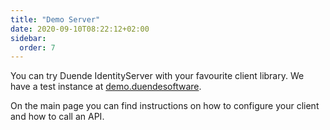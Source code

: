 ```yaml
---
title: "Demo Server"
date: 2020-09-10T08:22:12+02:00
sidebar:
  order: 7
---
```


You can try Duende IdentityServer with your favourite client library.
We have a test instance at [demo.duendesoftware](https://demo.duendesoftware.com).

On the main page you can find instructions on how to configure your client and how to call an API.
